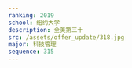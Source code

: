 ```yaml
---
ranking: 2019
school: 纽约大学
description: 全美第三十
src: /assets/offer_update/318.jpg
major: 科技管理
sequence: 315
---
```

